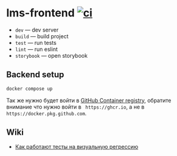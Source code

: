 # lms-frontend [![ci](https://github.com/tough-dev-school/lms-frontend-v2/actions/workflows/ci.yml/badge.svg)](https://github.com/tough-dev-school/lms-frontend-v2/actions/workflows/ci.yml)

- `dev` — dev server
- `build` — build project
- `test` — run tests
- `lint` — run eslint
- `storybook` — open storybook

## Backend setup

```bash
docker compose up
```

Так же нужно будет войти в [GitHub Container registry](https://docs.github.com/en/packages/guides/configuring-docker-for-use-with-github-packages#authenticating-with-a-personal-access-token), обратите внимание что нужно войти в ` https://ghcr.io`, а не в `https://docker.pkg.github.com`.

## Wiki

- [Как работают тесты на визуальную регрессию](https://github.com/tough-dev-school/lms-frontend-v2/wiki/%D0%9A%D0%B0%D0%BA-%D1%80%D0%B0%D0%B1%D0%BE%D1%82%D0%B0%D1%8E%D1%82-%D1%82%D0%B5%D1%81%D1%82%D1%8B-%D0%BD%D0%B0-%D0%B2%D0%B8%D0%B7%D1%83%D0%B0%D0%BB%D1%8C%D0%BD%D1%83%D1%8E-%D1%80%D0%B5%D0%B3%D1%80%D0%B5%D1%81%D1%81%D0%B8%D1%8E)
